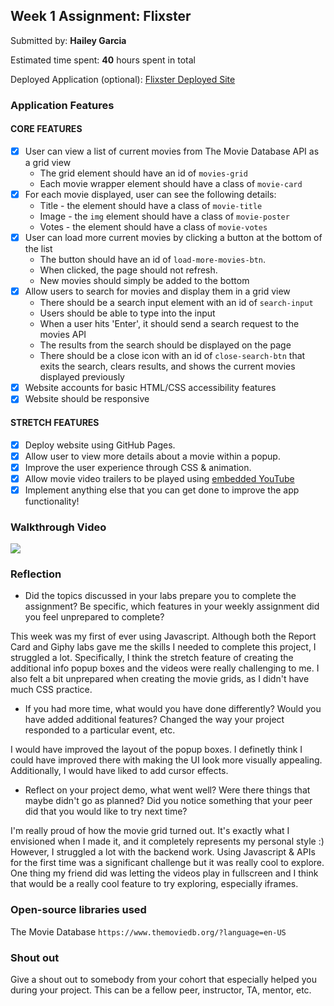 ## Week 1 Assignment: Flixster

Submitted by: **Hailey Garcia**

Estimated time spent: **40** hours spent in total

Deployed Application (optional): [Flixster Deployed Site](https://alaska102.github.io/flixster/)

### Application Features

#### CORE FEATURES

- [X] User can view a list of current movies from The Movie Database API as a grid view
  - The grid element should have an id of `movies-grid`
  - Each movie wrapper element should have a class of `movie-card`
- [X] For each movie displayed, user can see the following details:
  - Title - the element should have a class of `movie-title`
  - Image - the `img` element should have a class of `movie-poster`
  - Votes - the element should have a class of `movie-votes`
- [X] User can load more current movies by clicking a button at the bottom of the list
  - The button should have an id of `load-more-movies-btn`.
  - When clicked, the page should not refresh.
  - New movies should simply be added to the bottom
- [X] Allow users to search for movies and display them in a grid view
  - There should be a search input element with an id of `search-input`
  - Users should be able to type into the input
  - When a user hits 'Enter', it should send a search request to the movies API
  - The results from the search should be displayed on the page
  - There should be a close icon with an id of `close-search-btn` that exits the search, clears results, and shows the current movies displayed previously
- [X] Website accounts for basic HTML/CSS accessibility features
- [X] Website should be responsive

#### STRETCH FEATURES

- [X] Deploy website using GitHub Pages. 
- [X] Allow user to view more details about a movie within a popup.
- [X] Improve the user experience through CSS & animation.
- [X] Allow movie video trailers to be played using [embedded YouTube](https://support.google.com/youtube/answer/171780?hl=en)
- [X] Implement anything else that you can get done to improve the app functionality!

### Walkthrough Video
![](http://g.recordit.co/jNt2QZZBEv.gif)

### Reflection

* Did the topics discussed in your labs prepare you to complete the assignment? Be specific, which features in your weekly assignment did you feel unprepared to complete?

This week was my first of ever using Javascript. Although both the Report Card and Giphy labs gave me the skills I needed to complete this project, I struggled a lot. Specifically, I think the stretch feature of creating the additional info popup boxes and the videos were really challenging to me. I also felt a bit unprepared when creating the movie grids, as I didn't have much CSS practice. 

* If you had more time, what would you have done differently? Would you have added additional features? Changed the way your project responded to a particular event, etc.
  
I would have improved the layout of the popup boxes. I definetly think I could have improved there with making the UI look more visually appealing. Additionally, I would have liked to add cursor effects. 

* Reflect on your project demo, what went well? Were there things that maybe didn't go as planned? Did you notice something that your peer did that you would like to try next time?

I'm really proud of how the movie grid turned out. It's exactly what I envisioned when I made it, and it completely represents my personal style :) However, I struggled a lot with the backend work. Using Javascript & APIs for the first time was a significant challenge but it was really cool to explore. One thing my friend did was letting the videos play in fullscreen and I think that would be a really cool feature to try exploring, especially iframes. 

### Open-source libraries used

The Movie Database `https://www.themoviedb.org/?language=en-US`
### Shout out

Give a shout out to somebody from your cohort that especially helped you during your project. This can be a fellow peer, instructor, TA, mentor, etc.


